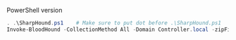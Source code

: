 PowerShell version
```powershell
. .\SharpHound.ps1    # Make sure to put dot before .\SharpHound.ps1
Invoke-BloodHound -CollectionMethod All -Domain Controller.local -zipFileName loot.zip
```